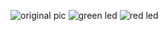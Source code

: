 ![original pic](https://user-images.githubusercontent.com/101507137/168259754-58b840f1-8f44-4e6f-927a-a4efdfe142a2.png)
![green led](https://user-images.githubusercontent.com/101507137/168259970-ee68c774-8ddd-4e1c-9142-f4aac0796e9a.png)
![red led](https://user-images.githubusercontent.com/101507137/168260068-7ee94a5c-c4d5-46d5-a3b5-791e2847f1cc.png)
